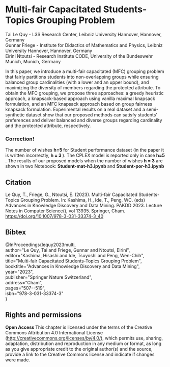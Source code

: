# Multi-fair Capacitated Students-Topics Grouping Problem <br>
Tai Le Quy - L3S Research Center, Leibniz University Hannover, Hannover, Germany <br>
Gunnar Friege - Institute for Didactics of Mathematics and Physics, Leibniz University Hannover, Hannover, Germany <br>
Eirini Ntoutsi - Research Institute CODE, University of the Bundeswehr Munich, Munich, Germany <br>

In this paper, we introduce a multi-fair capacitated (MFC) grouping problem that fairly partitions students into non-overlapping groups while ensuring balanced group cardinalities (with a lower and an upper bound), and maximizing the diversity of members regarding the protected attribute. To obtain the MFC grouping, we propose three approaches: a greedy heuristic approach, a knapsack-based approach using vanilla maximal knapsack formulation, and an MFC knapsack approach based on group fairness knapsack formulation. Experimental results on a real dataset and a semi-synthetic dataset show that our proposed methods can satisfy students’ preferences and deliver balanced and diverse groups regarding cardinality and the protected attribute, respectively. <br>

### Correction!
The number of wishes <b> h=5 </b> for Student performance dataset (in the paper it is written incorrectly, <b>h = 3 </b>). The CPLEX model is reported only in case <b> h=5 </b>.
The results of our proposed models when the number of wishes <b>h = 3</b> are shown in two Notebook: <b> Student-mat-h3.ipynb </b> and <b>Student-por-h3.ipynb </b>

## Citation
Le Quy, T., Friege, G., Ntoutsi, E. (2023). Multi-fair Capacitated Students-Topics Grouping Problem. In: Kashima, H., Ide, T., Peng, WC. (eds) Advances in Knowledge Discovery and Data Mining. PAKDD 2023. Lecture Notes in Computer Science(), vol 13935. Springer, Cham. https://doi.org/10.1007/978-3-031-33374-3_40

## Bibtex
@InProceedings{lequy2023multi, <br>
author="Le Quy, Tai and Friege, Gunnar and Ntoutsi, Eirini", <br>
editor="Kashima, Hisashi and Ide, Tsuyoshi and Peng, Wen-Chih", <br>
title="Multi-fair Capacitated Students-Topics Grouping Problem", <br>
booktitle="Advances in Knowledge Discovery and Data Mining", <br>
year="2023", <br>
publisher="Springer Nature Switzerland", <br>
address="Cham", <br>
pages="507--519", <br>
isbn="978-3-031-33374-3" <br>
}

## Rights and permissions
<b>Open Access </b> This chapter is licensed under the terms of the Creative Commons Attribution 4.0 International License (http://creativecommons.org/licenses/by/4.0/), which permits use, sharing, adaptation, distribution and reproduction in any medium or format, as long as you give appropriate credit to the original author(s) and the source, provide a link to the Creative Commons license and indicate if changes were made.
